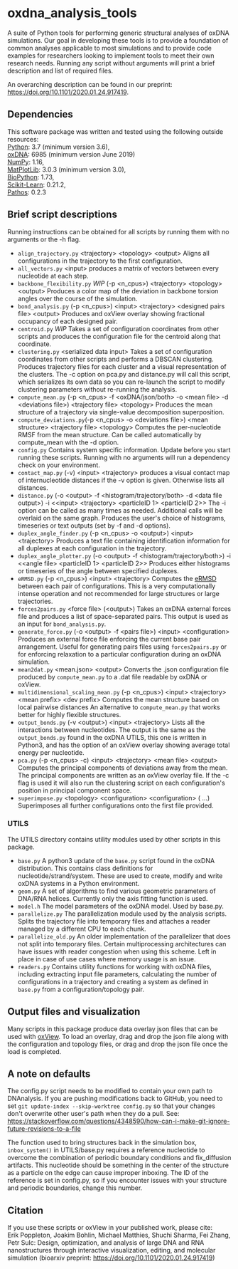 # oxdna_analysis_tools

A suite of Python tools for performing generic structural analyses of oxDNA simulations.
Our goal in developing these tools is to provide a foundation of common analyses applicable to most simulations and to provide code examples for researchers looking to implement tools to meet their own research needs.
Running any script without arguments will print a brief description and list of required files.

An overarching description can be found in our preprint: https://doi.org/10.1101/2020.01.24.917419.


## Dependencies

This software package was written and tested using the following outside resources:<br/>
[Python](https://www.python.org/): 3.7 (minimum version 3.6),<br/>
[oxDNA](https://dna.physics.ox.ac.uk/index.php/Main_Page): 6985 (minimum version June 2019)<br/>
[NumPy](https://numpy.org/): 1.16,<br/>
[MatPlotLib](https://matplotlib.org/index.html): 3.0.3 (minimum version 3.0),<br/>
[BioPython](https://biopython.org/): 1.73,<br/>
[Scikit-Learn](https://scikit-learn.org/stable/): 0.21.2,<br/>
[Pathos](https://github.com/uqfoundation/pathos): 0.2.3

## Brief script descriptions

Running instructions can be obtained for all scripts by running them with no arguments or the -h flag.

 * `align_trajectory.py` \<trajectory> \<topology> \<output> Aligns all configurations in the trajectory to the first configuration.<br/>
 * `all_vectors.py` \<input> <trajectory> produces a matrix of vectors between every nucleotide at each step.<br/>
 * `backbone_flexibility.py` *WIP* (-p \<n_cpus>) \<trajectory> \<topology> \<output> Produces a color map of the deviation in backbone torsion angles over the course of the simulation.<br/>
 * `bond_analysis.py` (-p \<n_cpus>) \<input> \<trajectory> \<designed pairs file> \<output>  Produces and oxView overlay showing fractional occupancy of each designed pair.<br/>
 * `centroid.py` *WIP* Takes a set of configuration coordinates from other scripts and produces the configuration file for the centroid along that coordinate.<br/>
 * `clustering.py` \<serialized data input> Takes a set of configuration coordinates from other scripts and performs a DBSCAN clustering.  Produces trajectory files for each cluster and a visual representation of the clusters.  The -c option on pca.py and distance.py will call this script, which serializes its own data so you can re-launch the script to modify clustering parameters without re-running the analysis.<br/>
 * `compute_mean.py` (-p \<n_cpus> -f \<oxDNA/json/both> -o \<mean file> -d \<deviations file>) \<trajectory file> \<topology> Produces the mean structure of a trajectory via single-value decomposition superposition.
 * `compute_deviations.py`(-p \<n_cpus> -o \<deviations file>) \<mean structure> \<trajectory file> \<topology> Computes the per-nucleotide RMSF from the mean structure.  Can be called automatically by compute_mean with the -d option.
 * `config.py` Contains system specific information.  Update before you start running these scripts.  Running with no arguments will run a dependency check on your environment.
 * `contact_map.py` (-v) \<input> \<trajectory> produces a visual contact map of internucleotide distances if the -v option is given.  Otherwise lists all distances.<br/>
 * `distance.py` (-o \<output> -f \<histogram/trajectory/both> -d \<data file output>) -i \<\<input> \<trajectory> \<particleID 1> \<particleID 2>> The -i option can be called as many times as needed.  Additional calls will be overlaid on the same graph. Produces the user's choice of histograms, timeseries or text outputs (set by -f and -d options).<br/>
 * `duplex_angle_finder.py` (-p \<n_cpus> -o \<output>) \<input> \<trajectory> Produces a text file containing identification information for all duplexes at each configuration in the trajectory.<br/>
 * `duplex_angle_plotter.py` (-o \<output> -f \<histogram/trajectory/both>) -i \<\<angle file> \<particleID 1> \<particleID 2>> Produces either histograms or timeseries of the angle between specified duplexes.<br/>
 *  `eRMSD.py` (-p \<n_cpus>) \<input> \<trajectory> Computes the [eRMSD](https://academic.oup.com/nar/article/42/21/13306/2903225) between each pair of configurations.  This is a very computationally intense operation and not recommended for large structures or large trajectories. <br/>
 * `forces2pairs.py` \<force file> (\<output>) Takes an oxDNA external forces file and produces a list of space-separated pairs.  This output is used as an input for `bond_analysis.py`. <br/>
 * `generate_force.py` (-o \<output> -f \<pairs file>) \<input> \<configuration> Produces an external force file enforcing the current base pair arrangement.  Useful for generating pairs files using `forces2pairs.py` or for enforcing relaxation to a particular configuration during an oxDNA simulation.<br/>
 * `mean2dat.py` \<mean.json> \<output>  Converts the .json configuration file produced by `compute_mean.py` to a .dat file readable by oxDNA or oxView.<br/>
 * `multidimensional_scaling_mean.py` (-p \<n_cpus>) \<input> \<trajectory> \<mean prefix> \<dev prefix> Computes the mean structure based on local pairwise distances An alternative to `compute_mean.py` that works better for highly flexible structures.<br/>
 * `output_bonds.py` (-v \<output>) \<input> \<trajectory> Lists all the interactions between nucleotides.  The output is the same as the `output_bonds.py` found in the oxDNA UTILS, this one is written in Python3, and has the option of an oxView overlay showing average total energy per nucleotide. <br/>
 * `pca.py` (-p \<n_cpus> -c) \<input> \<trajectory> \<mean file> \<output> Computes the principal components of deviations away from the mean.  The principal components are written as an oxView overlay file.  If the -c flag is used it will also run the clustering script on each configuration's position in principal component space. <br/>
 * `superimpose.py` \<topology> \<configuration> \<configuration> (<configuration> <configuration> ...) Superimposes all further configurations onto the first file provided.
 
### UTILS
The UTILS directory contains utility modules used by other scripts in this package.

* `base.py` A python3 update of the `base.py` script found in the oxDNA distribution.  This contains class definitions for nucleotide/strand/system.  These are used to create, modify and write oxDNA systems in a Python environment. <br/>
* `geom.py` A set of algorithms to find various geometric parameters of DNA/RNA helices.  Currently only the axis fitting function is used. <br/>
* `model.h` The model parameters of the oxDNA model.  Used by base.py.
* `parallelize.py` The parallelization module used by the analysis scripts.  Splits the trajectory file into temporary files and attaches a reader managed by a different CPU to each chunk. <br/>
* `parallelize_old.py` An older implementation of the parallelizer that does not split into temporary files.  Certain multiprocessing architectures can have issues with reader congestion when using this scheme.  Left in place in case of use cases where memory usage is an issue.
* `readers.py` Contains utility functions for working with oxDNA files, including extracting input file parameters, calculating the number of configurations in a trajectory and creating a system as defined in `base.py` from a configuration/topology pair.

## Output files and visualization

Many scripts in this package produce data overlay json files that can be used with [oxView](https://github.com/sulcgroup/oxdna-viewer).
To load an overlay, drag and drop the json file along with the configuration and topology files, or drag and drop the json file once the load is completed.

## A note on defaults
The config.py script needs to be modified to contain your own path to DNAnalysis.  If you are pushing modifications back to GitHub, you need to set `git update-index --skip-worktree config.py` so that your changes don't overwrite other user's path when they do a pull. See:  
https://stackoverflow.com/questions/4348590/how-can-i-make-git-ignore-future-revisions-to-a-file

The function used to bring structures back in the simulation box, `inbox_system()` in UTILS/base.py requires a reference nucleotide to overcome the combination of periodic boundary conditions and fix_diffusion artifacts.  This nucleotide should be something in the center of the structure as a particle on the edge can cause improper inboxing.  The ID of the reference is set in config.py, so if you encounter issues with your structure and periodic boundaries, change this number.

## Citation

If you use these scripts or oxView in your published work, please cite:<br/>
Erik Poppleton, Joakim Bohlin, Michael Matthies, Shuchi Sharma, Fei Zhang, Petr Sulc: Design, optimization, and analysis of large DNA and RNA nanostructures through interactive visualization, editing, and molecular simulation (bioarxiv preprint: https://doi.org/10.1101/2020.01.24.917419)
